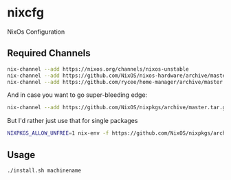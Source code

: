 # nixcfg
NixOs Configuration

## Required Channels

```sh
nix-channel --add https://nixos.org/channels/nixos-unstable
nix-channel --add https://github.com/NixOS/nixos-hardware/archive/master.tar.gz nixos-hardware
nix-channel --add https://github.com/rycee/home-manager/archive/master.tar.gz home-manager
```

And in case you want to go super-bleeding edge:
```sh
nix-channel --add https://github.com/NixOS/nixpkgs/archive/master.tar.gz nixos
```

But I'd rather just use that for single packages
```sh
NIXPKGS_ALLOW_UNFREE=1 nix-env -f https://github.com/NixOS/nixpkgs/archive/master.tar.gz -iA steam
```

## Usage

```
./install.sh machinename
```
